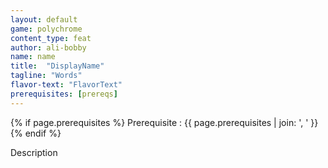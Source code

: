 ```yaml
---
layout: default
game: polychrome
content_type: feat
author: ali-bobby
name: name
title:  "DisplayName"
tagline: "Words"
flavor-text: "FlavorText"
prerequisites: [prereqs]
---
```

{% if page.prerequisites %}
Prerequisite
: {{ page.prerequisites | join: ', ' }}
{% endif %}

Description
